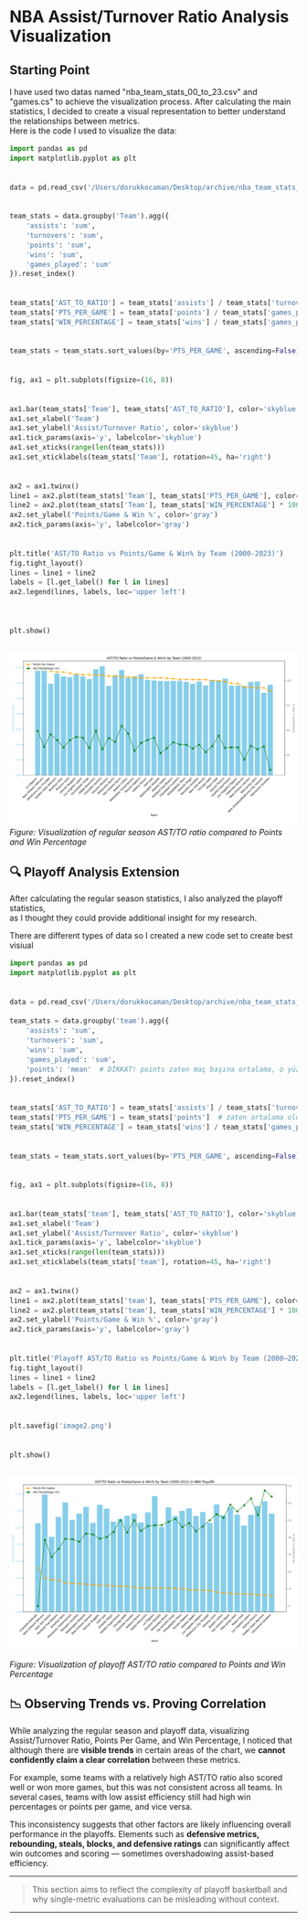# NBA Assist/Turnover Ratio Analysis Visualization

## Starting Point

I have used two datas named "nba_team_stats_00_to_23.csv" and "games.cs" to achieve the visualization process.
After calculating the main statistics, I decided to create a visual representation to better understand the relationships between metrics.  
Here is the code I used to visualize the data:

```python
import pandas as pd
import matplotlib.pyplot as plt


data = pd.read_csv('/Users/dorukkocaman/Desktop/archive/nba_team_stats_00_to_23.csv')


team_stats = data.groupby('Team').agg({
    'assists': 'sum',
    'turnovers': 'sum',
    'points': 'sum',
    'wins': 'sum',
    'games_played': 'sum'
}).reset_index()


team_stats['AST_TO_RATIO'] = team_stats['assists'] / team_stats['turnovers']
team_stats['PTS_PER_GAME'] = team_stats['points'] / team_stats['games_played']
team_stats['WIN_PERCENTAGE'] = team_stats['wins'] / team_stats['games_played']


team_stats = team_stats.sort_values(by='PTS_PER_GAME', ascending=False)


fig, ax1 = plt.subplots(figsize=(16, 8))


ax1.bar(team_stats['Team'], team_stats['AST_TO_RATIO'], color='skyblue', label='Assist/Turnover Ratio')
ax1.set_xlabel('Team')
ax1.set_ylabel('Assist/Turnover Ratio', color='skyblue')
ax1.tick_params(axis='y', labelcolor='skyblue')
ax1.set_xticks(range(len(team_stats)))
ax1.set_xticklabels(team_stats['Team'], rotation=45, ha='right')


ax2 = ax1.twinx()
line1 = ax2.plot(team_stats['Team'], team_stats['PTS_PER_GAME'], color='orange', marker='o', label='Points Per Game')
line2 = ax2.plot(team_stats['Team'], team_stats['WIN_PERCENTAGE'] * 100, color='green', marker='s', label='Win Percentage (%)')
ax2.set_ylabel('Points/Game & Win %', color='gray')
ax2.tick_params(axis='y', labelcolor='gray')


plt.title('AST/TO Ratio vs Points/Game & Win% by Team (2000-2023)')
fig.tight_layout()
lines = line1 + line2
labels = [l.get_label() for l in lines]
ax2.legend(lines, labels, loc='upper left')



plt.show()



```

![AST/TO Visualization](Figure_1.png)
*Figure: Visualization of regular season AST/TO ratio compared to Points and Win Percentage*




## 🔍 Playoff Analysis Extension

After calculating the regular season statistics, I also analyzed the playoff statistics,  
as I thought they could provide additional insight for my research.

There are different types of data so I created a new code set to create best visiual


```python
import pandas as pd
import matplotlib.pyplot as plt


data = pd.read_csv('/Users/dorukkocaman/Desktop/archive/nba_team_stats_playoffs_00_to_21.csv')

team_stats = data.groupby('team').agg({
    'assists': 'sum',
    'turnovers': 'sum',
    'wins': 'sum',
    'games_played': 'sum',
    'points': 'mean'  # DİKKAT! points zaten maç başına ortalama, o yüzden mean
}).reset_index()


team_stats['AST_TO_RATIO'] = team_stats['assists'] / team_stats['turnovers']
team_stats['PTS_PER_GAME'] = team_stats['points']  # zaten ortalama olduğu için tekrar bölme yok
team_stats['WIN_PERCENTAGE'] = team_stats['wins'] / team_stats['games_played']


team_stats = team_stats.sort_values(by='PTS_PER_GAME', ascending=False)


fig, ax1 = plt.subplots(figsize=(16, 8))


ax1.bar(team_stats['team'], team_stats['AST_TO_RATIO'], color='skyblue', label='Assist/Turnover Ratio')
ax1.set_xlabel('Team')
ax1.set_ylabel('Assist/Turnover Ratio', color='skyblue')
ax1.tick_params(axis='y', labelcolor='skyblue')
ax1.set_xticks(range(len(team_stats)))
ax1.set_xticklabels(team_stats['team'], rotation=45, ha='right')


ax2 = ax1.twinx()
line1 = ax2.plot(team_stats['team'], team_stats['PTS_PER_GAME'], color='orange', marker='o', label='Points Per Game')
line2 = ax2.plot(team_stats['team'], team_stats['WIN_PERCENTAGE'] * 100, color='green', marker='s', label='Win Percentage (%)')
ax2.set_ylabel('Points/Game & Win %', color='gray')
ax2.tick_params(axis='y', labelcolor='gray')


plt.title('Playoff AST/TO Ratio vs Points/Game & Win% by Team (2000–2021)')
fig.tight_layout()
lines = line1 + line2
labels = [l.get_label() for l in lines]
ax2.legend(lines, labels, loc='upper left')


plt.savefig('image2.png')


plt.show()



```

![Playoff Analysis](Figure_2.png)

*Figure: Visualization of playoff AST/TO ratio compared to Points and Win Percentage*


## 📉 Observing Trends vs. Proving Correlation

While analyzing the regular season and playoff data, visualizing Assist/Turnover Ratio, Points Per Game, and Win Percentage, I noticed that although there are **visible trends** in certain areas of the chart, we **cannot confidently claim a clear correlation** between these metrics.

For example, some teams with a relatively high AST/TO ratio also scored well or won more games, but this was not consistent across all teams. In several cases, teams with low assist efficiency still had high win percentages or points per game, and vice versa.

This inconsistency suggests that other factors are likely influencing overall performance in the playoffs. Elements such as **defensive metrics, rebounding, steals, blocks, and defensive ratings** can significantly affect win outcomes and scoring — sometimes overshadowing assist-based efficiency.



---

> This section aims to reflect the complexity of playoff basketball and why single-metric evaluations can be misleading without context.


---

